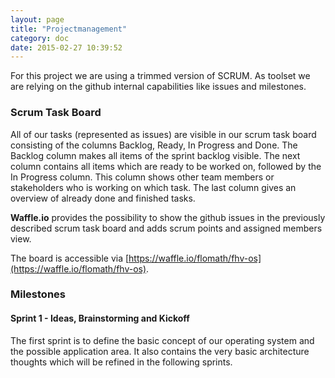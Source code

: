 ```yaml
---
layout: page
title: "Projectmanagement"
category: doc
date: 2015-02-27 10:39:52
---
```


For this project we are using a trimmed version of SCRUM. As toolset we are relying on the github internal capabilities like issues and milestones.

### Scrum Task Board
All of our tasks (represented as issues) are visible in our scrum task board consisting of the columns Backlog, Ready, In Progress and Done. The Backlog column makes all items of the sprint backlog visible. The next column contains all items which are ready to be worked on, followed by the In Progress column. This column shows other team members or stakeholders who is working on which task. The last column gives an overview of already done and finished tasks. 

**Waffle.io** provides the possibility to show the github issues in the previously described scrum task board and adds scrum points and assigned members view.

The board is accessible via [https://waffle.io/flomath/fhv-os](https://waffle.io/flomath/fhv-os).

### Milestones

#### Sprint 1 - Ideas, Brainstorming and Kickoff
The first sprint is to define the basic concept of our operating system and the possible application area. It also contains the very basic architecture thoughts which will be refined in the following sprints.